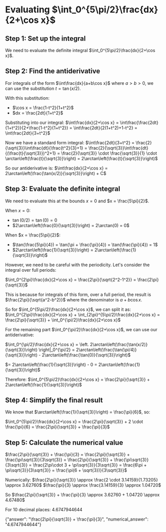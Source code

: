 # Evaluating $\int_0^{5\pi/2}\frac{dx}{2+\cos x}$

## Step 1: Set up the integral

We need to evaluate the definite integral $\int_0^{5\pi/2}\frac{dx}{2+\cos x}$.

## Step 2: Find the antiderivative

For integrals of the form $\int\frac{dx}{a+b\cos x}$ where $a > b > 0$, we can use the substitution $t = \tan(x/2)$.

With this substitution:
- $\cos x = \frac{1-t^2}{1+t^2}$
- $dx = \frac{2dt}{1+t^2}$

Substituting into our integral:
$\int\frac{dx}{2+\cos x} = \int\frac{\frac{2dt}{1+t^2}}{2+\frac{1-t^2}{1+t^2}} = \int\frac{2dt}{2(1+t^2)+1-t^2} = \int\frac{2dt}{3+t^2}$

Now we have a standard form integral:
$\int\frac{2dt}{3+t^2} = \frac{2}{\sqrt{3}}\int\frac{dt}{\frac{t^2}{3}+1} = \frac{2}{\sqrt{3}}\int\frac{dt}{(\frac{t}{\sqrt{3}})^2+1} = \frac{2}{\sqrt{3}} \cdot \frac{\sqrt{3}}{1} \cdot \arctan\left(\frac{t}{\sqrt{3}}\right) = 2\arctan\left(\frac{t}{\sqrt{3}}\right)$

So our antiderivative is:
$\int\frac{dx}{2+\cos x} = 2\arctan\left(\frac{\tan(x/2)}{\sqrt{3}}\right) + C$

## Step 3: Evaluate the definite integral

We need to evaluate this at the bounds $x = 0$ and $x = \frac{5\pi}{2}$.

When $x = 0$:
- $\tan(0/2) = \tan(0) = 0$
- $2\arctan\left(\frac{0}{\sqrt{3}}\right) = 2\arctan(0) = 0$

When $x = \frac{5\pi}{2}$:
- $\tan(\frac{5\pi}{4}) = \tan(\pi + \frac{\pi}{4}) = \tan(\frac{\pi}{4}) = 1$
- $2\arctan\left(\frac{1}{\sqrt{3}}\right) = 2\arctan\left(\frac{1}{\sqrt{3}}\right)$

However, we need to be careful with the periodicity. Let's consider the integral over full periods:

$\int_0^{2\pi}\frac{dx}{2+\cos x} = \frac{2\pi}{\sqrt{2^2-1^2}} = \frac{2\pi}{\sqrt{3}}$

This is because for integrals of this form, over a full period, the result is $\frac{2\pi}{\sqrt{a^2-b^2}}$ where the denominator is $a + b\cos x$.

So for $\int_0^{5\pi/2}\frac{dx}{2+\cos x}$, we can split it as:
$\int_0^{2\pi}\frac{dx}{2+\cos x} + \int_{2\pi}^{5\pi/2}\frac{dx}{2+\cos x} = \frac{2\pi}{\sqrt{3}} + \int_0^{\pi/2}\frac{dx}{2+\cos x}$

For the remaining part $\int_0^{\pi/2}\frac{dx}{2+\cos x}$, we can use our antiderivative:

$\int_0^{\pi/2}\frac{dx}{2+\cos x} = \left. 2\arctan\left(\frac{\tan(x/2)}{\sqrt{3}}\right) \right|_0^{\pi/2} = 2\arctan\left(\frac{\tan(\pi/4)}{\sqrt{3}}\right) - 2\arctan\left(\frac{\tan(0)}{\sqrt{3}}\right)$

$= 2\arctan\left(\frac{1}{\sqrt{3}}\right) - 0 = 2\arctan\left(\frac{1}{\sqrt{3}}\right)$

Therefore:
$\int_0^{5\pi/2}\frac{dx}{2+\cos x} = \frac{2\pi}{\sqrt{3}} + 2\arctan\left(\frac{1}{\sqrt{3}}\right)$

## Step 4: Simplify the final result

We know that $\arctan\left(\frac{1}{\sqrt{3}}\right) = \frac{\pi}{6}$, so:

$\int_0^{5\pi/2}\frac{dx}{2+\cos x} = \frac{2\pi}{\sqrt{3}} + 2 \cdot \frac{\pi}{6} = \frac{2\pi}{\sqrt{3}} + \frac{\pi}{3}$

## Step 5: Calculate the numerical value

$\frac{2\pi}{\sqrt{3}} + \frac{\pi}{3} = \frac{2\pi}{\sqrt{3}} + \frac{\pi\sqrt{3}}{3\sqrt{3}} = \frac{2\pi}{\sqrt{3}} + \frac{\pi\sqrt{3}}{3\sqrt{3}} = \frac{2\pi\cdot 3 + \pi\sqrt{3}}{3\sqrt{3}} = \frac{6\pi + \pi\sqrt{3}}{3\sqrt{3}} = \frac{\pi(6 + \sqrt{3})}{3\sqrt{3}}$

Numerically:
$\frac{2\pi}{\sqrt{3}} \approx \frac{2 \cdot 3.14159}{1.73205} \approx 3.62760$
$\frac{\pi}{3} \approx \frac{3.14159}{3} \approx 1.04720$

So $\frac{2\pi}{\sqrt{3}} + \frac{\pi}{3} \approx 3.62760 + 1.04720 \approx 4.67480$

For 10 decimal places: $4.6747944644$

{"answer": "\\frac{2\\pi}{\\sqrt{3}} + \\frac{\\pi}{3}", "numerical_answer": "4.6747944644"}